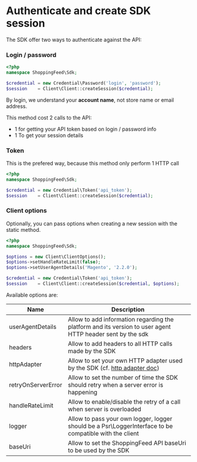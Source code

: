 # Authenticate and create SDK session

The SDK offer two ways to authenticate against the API:

### Login / password


```php
<?php
namespace ShoppingFeed\Sdk;

$credential = new Credential\Password('login', 'password');
$session    = Client\Client::createSession($credential);
```

By login, we understand your **account name**, not store name or email address.

This method cost 2 calls to the API:

- 1 for getting your API token based on login / password info
- 1 To get your session details


### Token

This is the prefered way, because this method only perform 1 HTTP call

```php
<?php
namespace ShoppingFeed\Sdk;

$credential = new Credential\Token('api_token');
$session    = Client\Client::createSession($credential);
```


### Client options

Optionally, you can pass options when creating a new session with the static method.

```php
<?php
namespace ShoppingFeed\Sdk;

$options = new Client\ClientOptions();
$options->setHandleRateLimit(false);
$options->setUserAgentDetails('Magento', '2.2.0');

$credential = new Credential\Token('api_token');
$session    = Client\Client::createSession($credential, $options);
```

Available options are:

| Name               | Description                                                                                                   |
|--------------------|---------------------------------------------------------------------------------------------------------------|
| userAgentDetails   | Allow to add information regarding the platform and its version to user agent HTTP header sent by the sdk     |
| headers            | Allow to add headers to all HTTP calls made by the SDK                                                        |
| httpAdapter        | Allow to set your own HTTP adapter used by the SDK (cf. [http adapter doc](./../development/http-adapter.md)) |
| retryOnServerError | Allow to set the number of time the SDK should retry when a server error is happening                         |
| handleRateLimit    | Allow to enable/disable the retry of a call when server is overloaded                                         |
| logger             | Allow to pass your own logger, logger should be a Psr\LoggerInterface to be compatible with the client        |
| baseUri            | Allow to set the ShoppingFeed API baseUri to be used by the SDK                                               |
